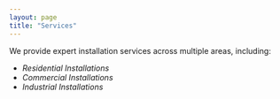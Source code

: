 ```yaml
---
layout: page
title: "Services"
---
```


We provide expert installation services across multiple areas, including:
- *Residential Installations*
- *Commercial Installations*
- *Industrial Installations*
